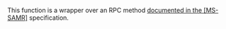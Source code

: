 This function is a wrapper over an RPC method [documented in the [MS-SAMR]](https://learn.microsoft.com/en-us/openspecs/windows_protocols/ms-samr/a4adbf20-040f-4416-a960-e5b7917fdae7) specification.
